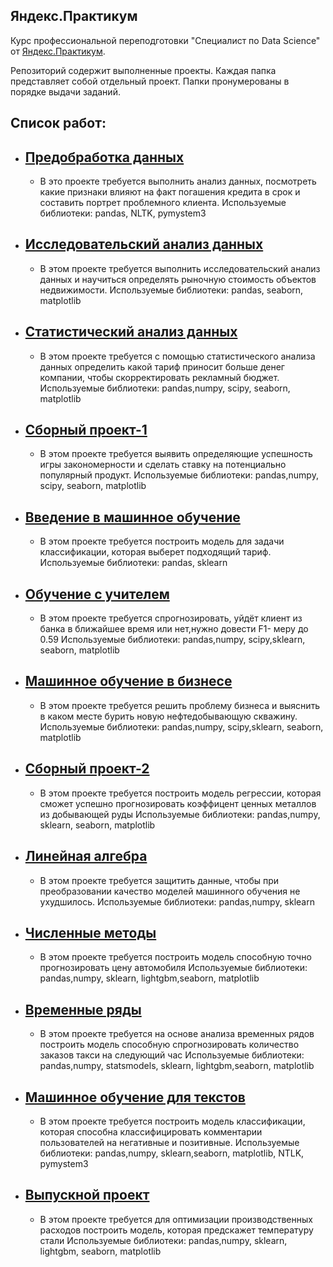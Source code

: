 ## Яндекс.Практикум
 Курс профессиональной переподготовки "Специалист по  Data Science" от [Яндекс.Практикум](https://praktikum.yandex.ru/data-scientist). 

Репозиторий содержит  выполненные проекты. Каждая папка представляет собой отдельный проект. Папки пронумерованы в порядке выдачи заданий.

## Список работ:
 - ## [Предобработка данных](https://github.com/AlekseiIvanov93/Praktikum.Yandex.Data_Science/tree/main/01.Data_preprocessing)
   - В это проекте требуется  выполнить анализ данных, посмотреть какие признаки влияют на факт погашения кредита в срок и составить портрет проблемного клиента. 
  Используемые библиотеки: pandas, NLTK, pymystem3
 - ## [Исследовательский анализ данных](https://github.com/AlekseiIvanov93/Praktikum.Yandex.Data_Science/tree/main/02.Exploratory_data_analysis)
   - В этом  проекте требуется выполнить исследовательский анализ данных и  научиться определять рыночную стоимость объектов недвижимости.
  Используемые библиотеки: pandas, seaborn, matplotlib
 - ## [Статистический анализ данных](https://github.com/AlekseiIvanov93/Praktikum.Yandex.Data_Science/tree/main/03.Statistical_data_analysis)
   - В этом проекте  требуется с помощью статистического анализа данных определить какой тариф приносит больше денег компании, чтобы скорректировать рекламный бюджет.
  Используемые библиотеки: pandas,numpy, scipy, seaborn, matplotlib
 - ## [Сборный проект-1](https://github.com/AlekseiIvanov93/Praktikum.Yandex.Data_Science/tree/main/04.Project-1)
   - В этом проекте требуется выявить определяющие успешность игры закономерности и сделать ставку на потенциально популярный продукт.
   Используемые библиотеки: pandas,numpy, scipy, seaborn, matplotlib
 - ## [Введение в машинное обучение](https://github.com/AlekseiIvanov93/Praktikum.Yandex.Data_Science/tree/main/05.Introduction_to_ML)
   - В этом проекте требуется построить модель для задачи классификации, которая выберет подходящий тариф.
   Используемые библиотеки: pandas, sklearn
 - ## [Обучение с учителем](https://github.com/AlekseiIvanov93/Praktikum.Yandex.Data_Science/tree/main/06.Supervised_learning)
   - В этом проекте требуется спрогнозировать, уйдёт клиент из банка в ближайшее время или нет,нужно довести  F1- меру  до 0.59
   Используемые библиотеки: pandas,numpy, scipy,sklearn, seaborn, matplotlib
 - ## [Машинное обучение в бизнесе](https://github.com/AlekseiIvanov93/Praktikum.Yandex.Data_Science/tree/main/06.Supervised_learning)
   - В этом проекте требуется решить проблему бизнеса и выяснить в каком месте бурить новую нефтедобывающую скважину. 
   Используемые библиотеки: pandas,numpy, scipy,sklearn, seaborn, matplotlib
 - ## [Сборный проект-2](https://github.com/AlekseiIvanov93/Praktikum.Yandex.Data_Science/tree/main/08.Project-2)
   - В этом проекте требуется построить модель регрессии, которая сможет успешно прогнозировать коэффицент ценных металлов из добывающей руды
   Используемые библиотеки: pandas,numpy, sklearn, seaborn, matplotlib
 - ## [Линейная алгебра](https://github.com/AlekseiIvanov93/Praktikum.Yandex.Data_Science/tree/main/09.Linear_algebra)
   - В этом проекте требуется защитить данные, чтобы при преобразовании качество моделей машинного обучения не ухудшилось.
   Используемые библиотеки: pandas,numpy, sklearn   
 - ## [Численные методы](https://github.com/AlekseiIvanov93/Praktikum.Yandex.Data_Science/tree/main/10.Numerical_methods)
   - В этом проекте требуется построить модель способную точно прогнозировать цену автомобиля
   Используемые библиотеки: pandas,numpy, sklearn, lightgbm,seaborn, matplotlib
 - ## [Временные ряды](https://github.com/AlekseiIvanov93/Praktikum.Yandex.Data_Science/tree/main/11.Time_series)
   - В этом проекте требуется на основе анализа временных рядов построить модель способную спрогнозировать количество заказов такси на следующий час
   Используемые библиотеки: pandas,numpy, statsmodels, sklearn, lightgbm,seaborn, matplotlib
 - ## [Машинное обучение для текстов](https://github.com/AlekseiIvanov93/Praktikum.Yandex.Data_Science/tree/main/12.ML_for_texts)
   - В этом проекте требуется  построить модель классификации, которая способна классифицировать комментарии пользователей на негативные и позитивные.
   Используемые библиотеки: pandas,numpy, sklearn,seaborn, matplotlib, NTLK, pymystem3
 - ## [Выпускной проект](https://github.com/AlekseiIvanov93/Praktikum.Yandex.Data_Science/tree/main/13.Graduation_project)
   - В этом проекте требуется для оптимизации производственных расходов построить модель, которая предскажет температуру стали
   Используемые библиотеки: pandas,numpy, sklearn, lightgbm, seaborn, matplotlib  

